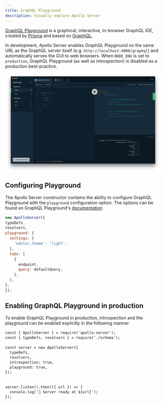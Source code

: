 ```yaml
---
title: GraphQL Playground
description: Visually explore Apollo Server
---
```


[GraphQL Playground](https://github.com/prismagraphql/graphql-playground) is a graphical, interactive, in-browser GraphQL IDE, created by [Prisma](https://www.prisma.io/) and based on [GraphiQL](https://github.com/graphql/graphiql).

In development, Apollo Server enables GraphQL Playground on the same URL as the GraphQL server itself (e.g. `http://localhost:4000/graphql`) and automatically serves the GUI to web browsers.  When `NODE_ENV` is set to `production`, GraphQL Playground (as well as introspection) is disabled as a production best-practice.

![GraphQL Playground](../images/graphql-playground.png)

## Configuring Playground

The Apollo Server constructor contains the ability to configure GraphQL Playground with the `playground` configuration option. The options can be found on GraphQL Playground's [documentation](https://github.com/prismagraphql/graphql-playground/#usage)

```js
new ApolloServer({
typeDefs,
resolvers,
playground: {
  settings: {
    'editor.theme': 'light',
  },
  tabs: [
    {
      endpoint,
      query: defaultQuery,
    },
  ],
},
});
```

## Enabling GraphQL Playground in production

To enable GraphQL Playground in production, introspection and the playground can be enabled explicitly in the following manner.

```js{7-8}
const { ApolloServer } = require('apollo-server');
const { typeDefs, resolvers } = require('./schema');

const server = new ApolloServer({
  typeDefs,
  resolvers,
  introspection: true,
  playground: true,
});


server.listen().then(({ url }) => {
  console.log(`🚀 Server ready at ${url}`);
});
```
